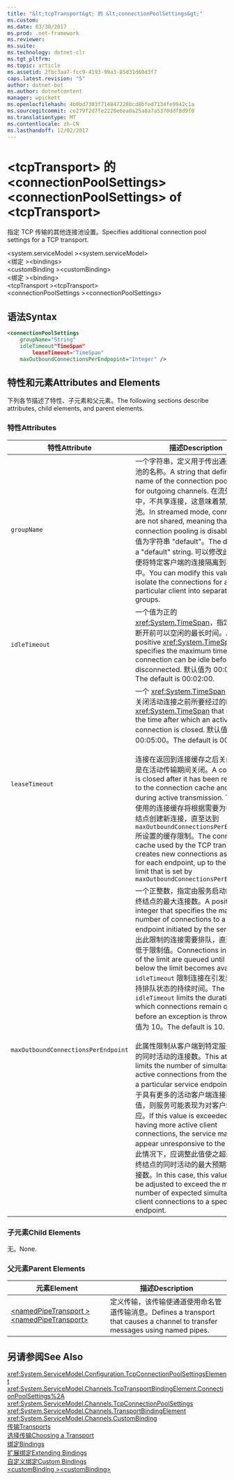 ```yaml
---
title: "&lt;tcpTransport&gt; 的 &lt;connectionPoolSettings&gt;"
ms.custom: 
ms.date: 03/30/2017
ms.prod: .net-framework
ms.reviewer: 
ms.suite: 
ms.technology: dotnet-clr
ms.tgt_pltfrm: 
ms.topic: article
ms.assetid: 2fbc3aa7-fcc9-4193-99a3-85d31d60d3f7
caps.latest.revision: "5"
author: dotnet-bot
ms.author: dotnetcontent
manager: wpickett
ms.openlocfilehash: 4b0bd7303f714847228bcd8bfed7134fe9942c1a
ms.sourcegitcommit: ce279f2d7fe2220e6ea0a25a8a7a5370ddf8d9f0
ms.translationtype: MT
ms.contentlocale: zh-CN
ms.lasthandoff: 12/02/2017
---
```

# <a name="ltconnectionpoolsettingsgt-of-lttcptransportgt"></a><span data-ttu-id="476b9-102">&lt;tcpTransport&gt; 的 &lt;connectionPoolSettings&gt;</span><span class="sxs-lookup"><span data-stu-id="476b9-102">&lt;connectionPoolSettings&gt; of &lt;tcpTransport&gt;</span></span>
<span data-ttu-id="476b9-103">指定 TCP 传输的其他连接池设置。</span><span class="sxs-lookup"><span data-stu-id="476b9-103">Specifies additional connection pool settings for a TCP transport.</span></span>  
  
 <span data-ttu-id="476b9-104">\<system.serviceModel ></span><span class="sxs-lookup"><span data-stu-id="476b9-104">\<system.serviceModel></span></span>  
<span data-ttu-id="476b9-105">\<绑定 ></span><span class="sxs-lookup"><span data-stu-id="476b9-105">\<bindings></span></span>  
<span data-ttu-id="476b9-106">\<customBinding ></span><span class="sxs-lookup"><span data-stu-id="476b9-106">\<customBinding></span></span>  
<span data-ttu-id="476b9-107">\<绑定 ></span><span class="sxs-lookup"><span data-stu-id="476b9-107">\<binding></span></span>  
<span data-ttu-id="476b9-108">\<tcpTransport ></span><span class="sxs-lookup"><span data-stu-id="476b9-108">\<tcpTransport></span></span>  
<span data-ttu-id="476b9-109">\<connectionPoolSettings ></span><span class="sxs-lookup"><span data-stu-id="476b9-109">\<connectionPoolSettings></span></span>  
  
## <a name="syntax"></a><span data-ttu-id="476b9-110">语法</span><span class="sxs-lookup"><span data-stu-id="476b9-110">Syntax</span></span>  
  
```xml  
<connectionPoolSettings  
    groupName="String"  
    idleTimeout"TimeSpan"  
        leaseTimeout="TimeSpan"  
    maxOutboundConnectionsPerEndpopint="Integer" />  
```  
  
## <a name="attributes-and-elements"></a><span data-ttu-id="476b9-111">特性和元素</span><span class="sxs-lookup"><span data-stu-id="476b9-111">Attributes and Elements</span></span>  
 <span data-ttu-id="476b9-112">下列各节描述了特性、子元素和父元素。</span><span class="sxs-lookup"><span data-stu-id="476b9-112">The following sections describe attributes, child elements, and parent elements.</span></span>  
  
### <a name="attributes"></a><span data-ttu-id="476b9-113">特性</span><span class="sxs-lookup"><span data-stu-id="476b9-113">Attributes</span></span>  
  
|<span data-ttu-id="476b9-114">特性</span><span class="sxs-lookup"><span data-stu-id="476b9-114">Attribute</span></span>|<span data-ttu-id="476b9-115">描述</span><span class="sxs-lookup"><span data-stu-id="476b9-115">Description</span></span>|  
|---------------|-----------------|  
|`groupName`|<span data-ttu-id="476b9-116">一个字符串，定义用于传出通道的连接池的名称。</span><span class="sxs-lookup"><span data-stu-id="476b9-116">A string that defines the name of the connection pool used for outgoing channels.</span></span> <span data-ttu-id="476b9-117">在流处理模式中，不共享连接，这意味着禁用连接池。</span><span class="sxs-lookup"><span data-stu-id="476b9-117">In streamed mode, connections are not shared, meaning that connection pooling is disabled.</span></span> <span data-ttu-id="476b9-118">默认值为字符串 "default"。</span><span class="sxs-lookup"><span data-stu-id="476b9-118">The default is a "default" string.</span></span> <span data-ttu-id="476b9-119">可以修改此值，以便将特定客户端的连接隔离到不同的组中。</span><span class="sxs-lookup"><span data-stu-id="476b9-119">You can modify this value to isolate the connections for a particular client into separate groups.</span></span>|  
|`idleTimeout`|<span data-ttu-id="476b9-120">一个值为正的 <xref:System.TimeSpan>，指定连接在断开前可以空闲的最长时间。</span><span class="sxs-lookup"><span data-stu-id="476b9-120">A positive <xref:System.TimeSpan> that specifies the maximum time the connection can be idle before being disconnected.</span></span> <span data-ttu-id="476b9-121">默认值为 00:02:00。</span><span class="sxs-lookup"><span data-stu-id="476b9-121">The default is 00:02:00.</span></span>|  
|`leaseTimeout`|<span data-ttu-id="476b9-122">一个 <xref:System.TimeSpan>，指定在关闭活动连接之前所要经过的时间。</span><span class="sxs-lookup"><span data-stu-id="476b9-122">A <xref:System.TimeSpan> that specifies the time after which an active connection is closed.</span></span> <span data-ttu-id="476b9-123">默认值为 00:05:00。</span><span class="sxs-lookup"><span data-stu-id="476b9-123">The default is 00:05:00.</span></span><br /><br /> <span data-ttu-id="476b9-124">连接在返回到连接缓存之后关闭，而不是在活动传输期间关闭。</span><span class="sxs-lookup"><span data-stu-id="476b9-124">A connection is closed after it has been returned to the connection cache and not during active transmission.</span></span> <span data-ttu-id="476b9-125">TCP 传输使用的连接缓存将根据需要为每一个终结点创建新连接，直至达到 `maxOutboundConnectionsPerEndpoint.` 所设置的缓存限制。</span><span class="sxs-lookup"><span data-stu-id="476b9-125">The connection cache used by the TCP transport creates new connections as required for each endpoint, up to the cache limit that is set by `maxOutboundConnectionsPerEndpoint.`</span></span>|  
|`maxOutboundConnectionsPerEndpoint`|<span data-ttu-id="476b9-126">一个正整数，指定由服务启动的与远程终结点的最大连接数。</span><span class="sxs-lookup"><span data-stu-id="476b9-126">A positive integer that specifies the maximum number of connections to a remote endpoint initiated by the service.</span></span> <span data-ttu-id="476b9-127">超出此限制的连接需要排队，直到连接数低于限制值。</span><span class="sxs-lookup"><span data-stu-id="476b9-127">Connections in excess of the limit are queued until a space below the limit becomes available.</span></span> <span data-ttu-id="476b9-128">`idleTimeout` 限制连接在引发异常前保持排队状态的持续时间。</span><span class="sxs-lookup"><span data-stu-id="476b9-128">The `idleTimeout` limits the duration in which connections remain queued before an exception is thrown.</span></span> <span data-ttu-id="476b9-129">默认值为 10。</span><span class="sxs-lookup"><span data-stu-id="476b9-129">The default is 10.</span></span><br /><br /> <span data-ttu-id="476b9-130">此属性限制从客户端到特定服务终结点的同时活动的连接数。</span><span class="sxs-lookup"><span data-stu-id="476b9-130">This attribute limits the number of simultaneous active connections from the client to a particular service endpoint.</span></span> <span data-ttu-id="476b9-131">如果由于具有更多的活动客户端连接而超出此值，则服务可能表现为对客户端无响应。</span><span class="sxs-lookup"><span data-stu-id="476b9-131">If this value is exceeded by having more active client connections, the service may appear unresponsive to the client.</span></span> <span data-ttu-id="476b9-132">在此情况下，应调整此值使之超过与特定终结点的同时活动的最大预期客户端连接数。</span><span class="sxs-lookup"><span data-stu-id="476b9-132">In this case, this value should be adjusted to exceed the maximum number of expected simultaneous client connections to a specific endpoint.</span></span>|  
  
### <a name="child-elements"></a><span data-ttu-id="476b9-133">子元素</span><span class="sxs-lookup"><span data-stu-id="476b9-133">Child Elements</span></span>  
 <span data-ttu-id="476b9-134">无。</span><span class="sxs-lookup"><span data-stu-id="476b9-134">None.</span></span>  
  
### <a name="parent-elements"></a><span data-ttu-id="476b9-135">父元素</span><span class="sxs-lookup"><span data-stu-id="476b9-135">Parent Elements</span></span>  
  
|<span data-ttu-id="476b9-136">元素</span><span class="sxs-lookup"><span data-stu-id="476b9-136">Element</span></span>|<span data-ttu-id="476b9-137">描述</span><span class="sxs-lookup"><span data-stu-id="476b9-137">Description</span></span>|  
|-------------|-----------------|  
|[<span data-ttu-id="476b9-138">\<namedPipeTransport ></span><span class="sxs-lookup"><span data-stu-id="476b9-138">\<namedPipeTransport></span></span>](../../../../../docs/framework/configure-apps/file-schema/wcf/namedpipetransport.md)|<span data-ttu-id="476b9-139">定义传输，该传输使通道使用命名管道传输消息。</span><span class="sxs-lookup"><span data-stu-id="476b9-139">Defines a transport that causes a channel to transfer messages using named pipes.</span></span>|  
  
## <a name="see-also"></a><span data-ttu-id="476b9-140">另请参阅</span><span class="sxs-lookup"><span data-stu-id="476b9-140">See Also</span></span>  
 <xref:System.ServiceModel.Configuration.TcpConnectionPoolSettingsElement>  
 <xref:System.ServiceModel.Channels.TcpTransportBindingElement.ConnectionPoolSettings%2A>  
 <xref:System.ServiceModel.Channels.TcpConnectionPoolSettings>  
 <xref:System.ServiceModel.Channels.TransportBindingElement>  
 <xref:System.ServiceModel.Channels.CustomBinding>  
 [<span data-ttu-id="476b9-141">传输</span><span class="sxs-lookup"><span data-stu-id="476b9-141">Transports</span></span>](../../../../../docs/framework/wcf/feature-details/transports.md)  
 [<span data-ttu-id="476b9-142">选择传输</span><span class="sxs-lookup"><span data-stu-id="476b9-142">Choosing a Transport</span></span>](../../../../../docs/framework/wcf/feature-details/choosing-a-transport.md)  
 [<span data-ttu-id="476b9-143">绑定</span><span class="sxs-lookup"><span data-stu-id="476b9-143">Bindings</span></span>](../../../../../docs/framework/wcf/bindings.md)  
 [<span data-ttu-id="476b9-144">扩展绑定</span><span class="sxs-lookup"><span data-stu-id="476b9-144">Extending Bindings</span></span>](../../../../../docs/framework/wcf/extending/extending-bindings.md)  
 [<span data-ttu-id="476b9-145">自定义绑定</span><span class="sxs-lookup"><span data-stu-id="476b9-145">Custom Bindings</span></span>](../../../../../docs/framework/wcf/extending/custom-bindings.md)  
 [<span data-ttu-id="476b9-146">\<customBinding ></span><span class="sxs-lookup"><span data-stu-id="476b9-146">\<customBinding></span></span>](../../../../../docs/framework/configure-apps/file-schema/wcf/custombinding.md)
